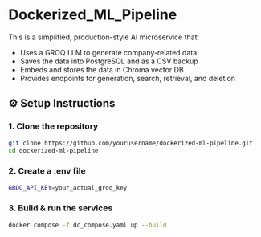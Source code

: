 # Dockerized_ML_Pipeline

This is a simplified, production-style AI microservice that:
- Uses a GROQ LLM to generate company-related data
- Saves the data into PostgreSQL and as a CSV backup
- Embeds and stores the data in Chroma vector DB
- Provides endpoints for generation, search, retrieval, and deletion

## ⚙️ Setup Instructions

### 1. Clone the repository
```bash
git clone https://github.com/yourusername/dockerized-ml-pipeline.git
cd dockerized-ml-pipeline
```
### 2. Create a .env file
```bash
GROQ_API_KEY=your_actual_groq_key
```
### 3. Build & run the services
```bash
docker compose -f dc_compose.yaml up --build
```
